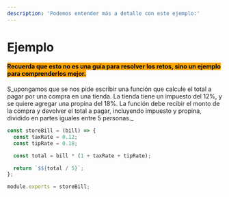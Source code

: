 ```yaml
---
description: 'Podemos entender más a detalle con este ejemplo:'
---
```


# Ejemplo

#### <mark style="background-color:orange;">Recuerda que esto no es una guía para resolver los retos, sino un ejemplo para comprenderlos mejor.</mark>

S_upongamos que se nos pide escribir una función que calcule el total a pagar por una compra en una tienda. La tienda tiene un impuesto del 12%, y se quiere agregar una propina del 18%. La función debe recibir el monto de la compra y devolver el total a pagar, incluyendo impuesto y propina, dividido en partes iguales entre 5 personas._

```javascript
const storeBill = (bill) => {
  const taxRate = 0.12;
  const tipRate = 0.18;

  const total = bill * (1 + taxRate + tipRate);

  return `$${total / 5}`;
};

module.exports = storeBill;
```

